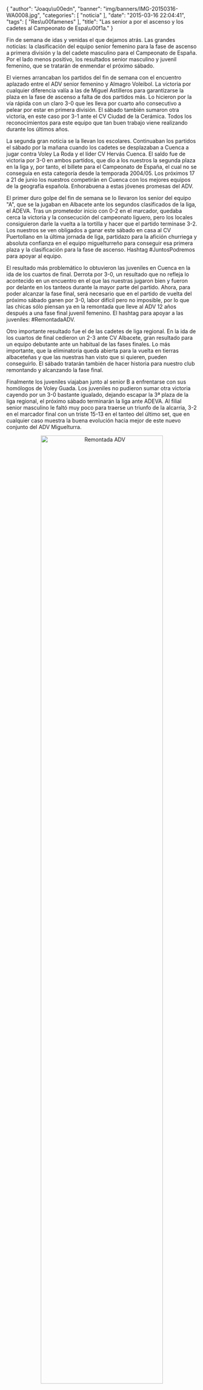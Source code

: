 {
  "author": "Joaqu\u00edn", 
  "banner": "img/banners/IMG-20150316-WA0008.jpg", 
  "categories": [
    "noticia"
  ], 
  "date": "2015-03-16 22:04:41", 
  "tags": [
    "Res\u00famenes"
  ], 
  "title": "Las senior a por el ascenso y los cadetes al Campeonato de Espa\u00f1a."
}

Fin de semana de idas y venidas el que dejamos atrás. Las grandes noticias: la clasificación del equipo senior femenino para la fase de ascenso a primera división y la del cadete masculino para el Campeonato de España. Por el lado menos positivo, los resultados senior masculino y juvenil femenino, que se tratarán de enmendar el próximo sábado.

El viernes arrancaban los partidos del fin de semana con el encuentro aplazado entre el ADV senior femenino y Almagro Voleibol. La victoria por cualquier diferencia valía a las de Miguel Astilleros para garantizarse la plaza en la fase de ascenso a falta de dos partidos más. Lo hicieron por la vía rápida con un claro 3-0 que les lleva por cuarto año consecutivo a pelear por estar en primera división. El sábado también sumaron otra victoria, en este caso por 3-1 ante el CV Ciudad de la Cerámica. Todos los reconocimientos para este equipo que tan buen trabajo viene realizando durante los últimos años.

La segunda gran noticia se la llevan los escolares. Continuaban los partidos el sábado por la mañana cuando los cadetes se desplazaban a Cuenca a jugar contra Voley La Roda y el líder CV Hervás Cuenca. El saldo fue de victoria por 3-0 en ambos partidos, que dio a los nuestros la segunda plaza en la liga y, por tanto, el billete para el Campeonato de España, el cual no se conseguía en esta categoría desde la temporada 2004/05. Los próximos 17 a 21 de junio los nuestros competirán en Cuenca con los mejores equipos de la geografía española. Enhorabuena a estas jóvenes promesas del ADV.

El primer duro golpe del fin de semana se lo llevaron los senior del equipo "A", que se la jugaban en Albacete ante los segundos clasificados de la liga, el ADEVA. Tras un prometedor inicio con 0-2 en el marcador, quedaba cerca la victoria y la consecución del campeonato liguero, pero los locales consiguieron darle la vuelta a la tortilla y hacer que el partido terminase 3-2. Los nuestros se ven obligados a ganar este sábado en casa al CV Puertollano en la última jornada de liga, partidazo para la afición churriega y absoluta confianza en el equipo miguelturreño para conseguir esa primera plaza y la clasificación para la fase de ascenso. Hashtag #JuntosPodremos para apoyar al equipo.

El resultado más problemático lo obtuvieron las juveniles en Cuenca en la ida de los cuartos de final. Derrota por 3-0, un resultado que no refleja lo acontecido en un encuentro en el que las nuestras jugaron bien y fueron por delante en los tanteos durante la mayor parte del partido. Ahora, para poder alcanzar la fase final, será necesario que en el partido de vuelta del próximo sábado ganen por 3-0, labor difícil pero no imposible, por lo que las chicas sólo piensan ya en la remontada que lleve al ADV 12 años después a una fase final juvenil femenino. El hashtag para apoyar a las juveniles: #RemontadaADV.

Otro importante resultado fue el de las cadetes de liga regional. En la ida de los cuartos de final cedieron un 2-3 ante CV Albacete, gran resultado para un equipo debutante ante un habitual de las fases finales. Lo más importante, que la eliminatoria queda abierta para la vuelta en tierras albaceteñas y que las nuestras han visto que si quieren, pueden conseguirlo. El sábado tratarán también de hacer historia para nuestro club remontando y alcanzando la fase final.

Finalmente los juveniles viajaban junto al senior B a enfrentarse con sus homólogos de Voley Guada. Los juveniles no pudieron sumar otra victoria cayendo por un 3-0 bastante igualado, dejando escapar la 3ª plaza de la liga regional, el próximo sábado terminarán la liga ante ADEVA. Al filial senior masculino le faltó muy poco para traerse un triunfo de la alcarria, 3-2 en el marcador final con un triste 15-13 en el tanteo del último set, que en cualquier caso muestra la buena evolución hacia mejor de este nuevo conjunto del ADV Miguelturra.

<center>
<a target="_new" href="http://www.advmiguelturra.org/img/banners/20150317105207.jpg"> 
<img alt="Remontada ADV" width="80%" align="center" src="http://www.advmiguelturra.org/img/banners/20150317105207.jpg"/> </a>
<a target="_new" href="http://www.advmiguelturra.org/img/banners/IMG-20150316-WA0008.jpg"> 
<img alt="Imagen del partido" width="80%" align="center" src="http://www.advmiguelturra.org/img/banners/IMG-20150316-WA0008.jpg"/> </a> </center>



